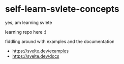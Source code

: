 # self-learn-svlete-concepts

yes, am learning svlete

learning repo here :)

fiddling around with examples and the documentation

- https://svelte.dev/examples
- https://svelte.dev/docs